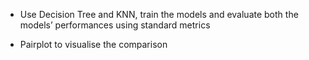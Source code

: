 - Use Decision Tree and KNN, train the models and evaluate both the models’ performances using standard metrics

- Pairplot to visualise the comparison
